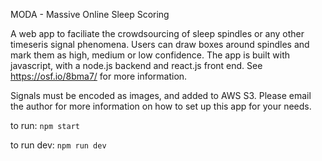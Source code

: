MODA - Massive Online Sleep Scoring

A web app to faciliate the crowdsourcing of sleep spindles or any other timeseris signal phenomena. Users can draw boxes around spindles and mark them as high, medium or low confidence. The app is built with javascript, with a node.js backend and react.js front end.
See https://osf.io/8bma7/ for more information.

Signals must be encoded as images, and added to AWS S3. Please email the author for more information on how to set up this app for your needs.

to run:
```npm start```

to run dev:
```npm run dev```
